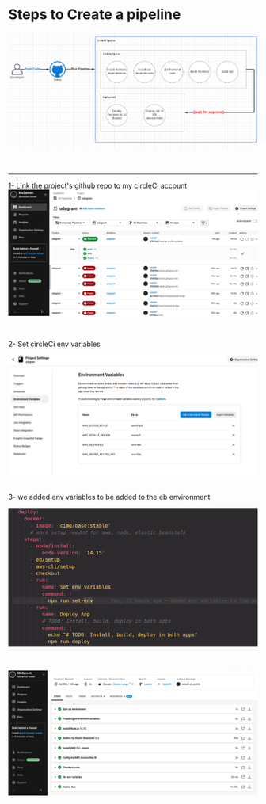 # Steps to Create a pipeline

![circleci pipeline](./screenshots/Screenshot%20from%202022-07-29%2022-21-11.png)

<br>

----
1- Link the project's github repo to my circleCi account
![circleci pipeline](./screenshots/Screenshot%20from%202022-07-29%2016-35-38.png)

<br>

2- Set circleCi env variables

![circleci pipeline](./screenshots/Screenshot%20from%202022-07-29%2022-01-11.png)

<br>
3- we added env variables to be added to the eb environment

![circleci pipeline](./screenshots/Screenshot%20from%202022-07-31%2012-59-23.png)

<br>


![circleci pipeline](./screenshots/Screenshot%20from%202022-07-31%2012-58-02.png)

<br>
